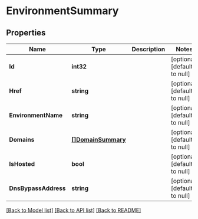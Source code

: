 # EnvironmentSummary

## Properties
Name | Type | Description | Notes
------------ | ------------- | ------------- | -------------
**Id** | **int32** |  | [optional] [default to null]
**Href** | **string** |  | [optional] [default to null]
**EnvironmentName** | **string** |  | [optional] [default to null]
**Domains** | [**[]DomainSummary**](DomainSummary.md) |  | [optional] [default to null]
**IsHosted** | **bool** |  | [optional] [default to null]
**DnsBypassAddress** | **string** |  | [optional] [default to null]

[[Back to Model list]](../README.md#documentation-for-models) [[Back to API list]](../README.md#documentation-for-api-endpoints) [[Back to README]](../README.md)


